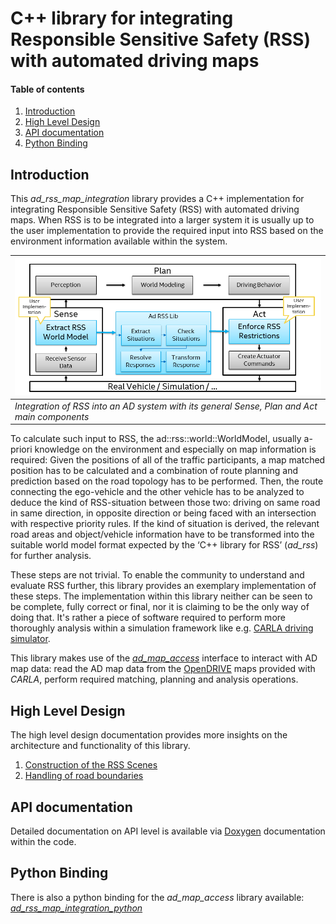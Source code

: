 # C++ library for integrating Responsible Sensitive Safety (RSS) with automated driving maps

#### Table of contents
1. [Introduction](#introduction)
2. [High Level Design](#highleveldesign)
3. [API documentation](#apidoc)
4. [Python Binding](#python)

## Introduction <a name="introduction"></a>
This *ad_rss_map_integration* library provides a C++ implementation for integrating Responsible Sensitive Safety (RSS)
with automated driving maps. When RSS is to be integrated into a larger system it is usually up to
the user implementation to provide the required input into RSS based on the environment information
available within the system.

| ![Integration of RSS into a system](../images/ad-rss-lib-Integrate_Into_Sense-Plan-Act.png) |
| -- |
| *Integration of RSS into an AD system with its general Sense, Plan and Act main components* |

To calculate such input to RSS, the ad::rss::world::WorldModel, usually a-priori knowledge on the environment
and especially on map information is required: Given the positions of all of the traffic participants,
a map matched position has to be calculated and a combination of route planning and prediction based
on the road topology has to be performed. Then, the route connecting the ego-vehicle and the
other vehicle has to be analyzed to deduce the kind of RSS-situation between those two: driving on same road in same direction,
in opposite direction or being faced with an intersection with respective priority rules.
If the kind of situation is derived, the relevant road areas and object/vehicle information have to be
transformed into the suitable world model format expected by the ‘C++ library for RSS’ (*ad_rss*) for further analysis.

These steps are not trivial. To enable the community to understand and evaluate RSS further,
this library provides an exemplary implementation of these steps. The implementation within
this library neither can be seen to be complete, fully correct or final,
nor it is claiming to be the only way of doing that. It's rather a piece of software required
to perform more thoroughly analysis within a simulation framework like
e.g. [CARLA driving simulator](https://carla.org).

This library makes use of the [*ad_map_access*](https://ad-map-access.readthedocs.io) interface
to interact with AD map data: read the AD map data from the
[OpenDRIVE](https://www.asam.net/standards/detail/opendrive/) maps provided with *CARLA*,
perform required matching, planning and analysis operations.

## High Level Design <a name="highleveldesign"></a>
The high level design documentation provides more insights on the architecture and functionality
of this library.

1. [Construction of the RSS Scenes](https://intel.github.io/ad-rss-lib/ad_rss_map_integration/ConstructRSSScenes/index.html)
2. [Handling of road boundaries](https://intel.github.io/ad-rss-lib/ad_rss_map_integration/HandleRoadBoundaries/index.html)

## API documentation <a name="apidoc"></a>
Detailed documentation on API level is available via
[Doxygen](https://intel.github.io/ad-rss-lib/doxygen/ad_rss_map_integration/index.html)
documentation within the code.

## Python Binding <a name="python"></a>
There is also a python binding for the *ad_map_access* library available: [*ad_rss_map_integration_python*](./ad_rss_map_integration_python.md)

